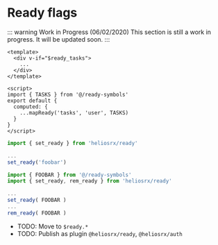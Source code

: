 # Ready flags

::: warning Work in Progress (06/02/2020)
This section is still a work in progress. It will be updated soon.
:::

```vue
<template>
  <div v-if="$ready_tasks">
    ...
  </div>
</template>

<script>
import { TASKS } from '@/ready-symbols'
export default {
  computed: {
    ...mapReady('tasks', 'user', TASKS)
  }
}
</script>
```

```js
import { set_ready } from 'heliosrx/ready'

...
set_ready('foobar')
```


```js
import { FOOBAR } from '@/ready-symbols'
import { set_ready, rem_ready } from 'heliosrx/ready'

...
set_ready( FOOBAR )
...
rem_ready( FOOBAR )
```

- TODO: Move to `$ready.*`
- TODO: Publish as plugin `@heliosrx/ready`, `@heliosrx/auth`